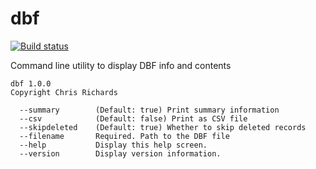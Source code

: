 # dbf

[![Build status](https://ci.appveyor.com/api/projects/status/n4hx7c4qbjs89c8x?svg=true)](https://ci.appveyor.com/project/chrisrichards/dbf)

Command line utility to display DBF info and contents

```
dbf 1.0.0
Copyright Chris Richards

  --summary        (Default: true) Print summary information
  --csv            (Default: false) Print as CSV file
  --skipdeleted    (Default: true) Whether to skip deleted records
  --filename       Required. Path to the DBF file
  --help           Display this help screen.
  --version        Display version information.
```
